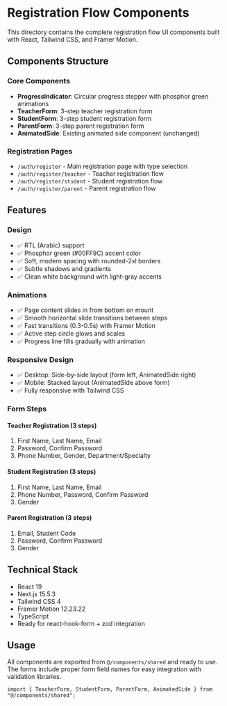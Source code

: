 # Registration Flow Components

This directory contains the complete registration flow UI components built with React, Tailwind CSS, and Framer Motion.

## Components Structure

### Core Components

- **ProgressIndicator**: Circular progress stepper with phosphor green animations
- **TeacherForm**: 3-step teacher registration form
- **StudentForm**: 3-step student registration form  
- **ParentForm**: 3-step parent registration form
- **AnimatedSide**: Existing animated side component (unchanged)

### Registration Pages

- `/auth/register` - Main registration page with type selection
- `/auth/register/teacher` - Teacher registration flow
- `/auth/register/student` - Student registration flow
- `/auth/register/parent` - Parent registration flow

## Features

### Design
- ✅ RTL (Arabic) support
- ✅ Phosphor green (#00FF9C) accent color
- ✅ Soft, modern spacing with rounded-2xl borders
- ✅ Subtle shadows and gradients
- ✅ Clean white background with light-gray accents

### Animations
- ✅ Page content slides in from bottom on mount
- ✅ Smooth horizontal slide transitions between steps
- ✅ Fast transitions (0.3-0.5s) with Framer Motion
- ✅ Active step circle glows and scales
- ✅ Progress line fills gradually with animation

### Responsive Design
- ✅ Desktop: Side-by-side layout (form left, AnimatedSide right)
- ✅ Mobile: Stacked layout (AnimatedSide above form)
- ✅ Fully responsive with Tailwind CSS

### Form Steps

#### Teacher Registration (3 steps)
1. First Name, Last Name, Email
2. Password, Confirm Password  
3. Phone Number, Gender, Department/Specialty

#### Student Registration (3 steps)
1. First Name, Last Name, Email
2. Phone Number, Password, Confirm Password
3. Gender

#### Parent Registration (3 steps)
1. Email, Student Code
2. Password, Confirm Password
3. Gender

## Technical Stack

- React 19
- Next.js 15.5.3
- Tailwind CSS 4
- Framer Motion 12.23.22
- TypeScript
- Ready for react-hook-form + zod integration

## Usage

All components are exported from `@/components/shared` and ready to use. The forms include proper form field names for easy integration with validation libraries.

```tsx
import { TeacherForm, StudentForm, ParentForm, AnimatedSide } from "@/components/shared";
```
